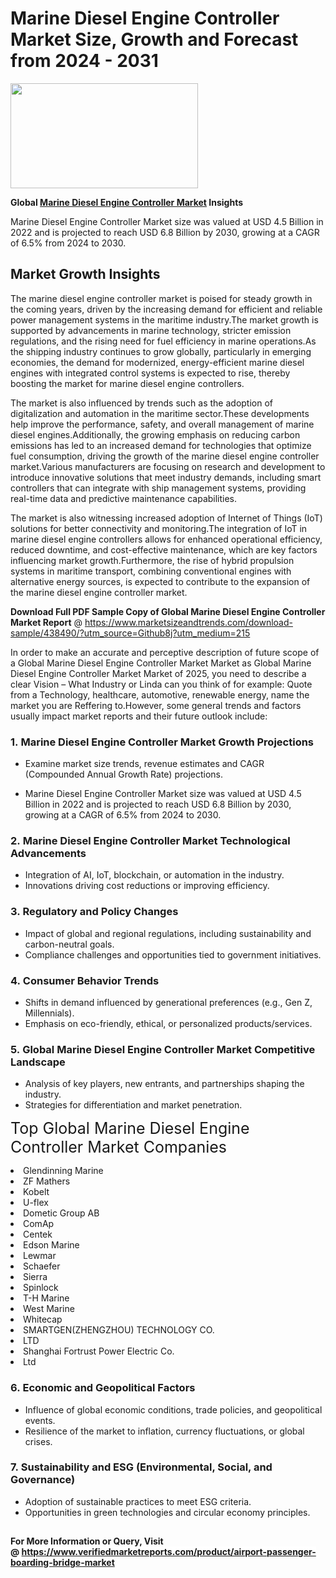 <H1>Marine Diesel Engine Controller Market Size, Growth and Forecast from 2024 - 2031</H1><img class="aligncenter size-medium wp-image-584254" src="https://thirdeyenews.in/wp-content/uploads/2024/09/Global-Market-Research-300x168.jpeg" alt="" width="300" height="168" /><p><strong>Global&nbsp;<a href="https://www.marketsizeandtrends.com/download-sample/438490/?utm_source=Github8j?utm_medium=215">Marine Diesel Engine Controller Market</a> Insights</strong></p><p>Marine Diesel Engine Controller Market size was valued at USD 4.5 Billion in 2022 and is projected to reach USD 6.8 Billion by 2030, growing at a CAGR of 6.5% from 2024 to 2030.</p><p><h2>Market Growth Insights</h2> <p>The marine diesel engine controller market is poised for steady growth in the coming years, driven by the increasing demand for efficient and reliable power management systems in the maritime industry.The market growth is supported by advancements in marine technology, stricter emission regulations, and the rising need for fuel efficiency in marine operations.As the shipping industry continues to grow globally, particularly in emerging economies, the demand for modernized, energy-efficient marine diesel engines with integrated control systems is expected to rise, thereby boosting the market for marine diesel engine controllers.</p> <p>The market is also influenced by trends such as the adoption of digitalization and automation in the maritime sector.These developments help improve the performance, safety, and overall management of marine diesel engines.Additionally, the growing emphasis on reducing carbon emissions has led to an increased demand for technologies that optimize fuel consumption, driving the growth of the marine diesel engine controller market.Various manufacturers are focusing on research and development to introduce innovative solutions that meet industry demands, including smart controllers that can integrate with ship management systems, providing real-time data and predictive maintenance capabilities.</p> <p>The market is also witnessing increased adoption of Internet of Things (IoT) solutions for better connectivity and monitoring.The integration of IoT in marine diesel engine controllers allows for enhanced operational efficiency, reduced downtime, and cost-effective maintenance, which are key factors influencing market growth.Furthermore, the rise of hybrid propulsion systems in maritime transport, combining conventional engines with alternative energy sources, is expected to contribute to the expansion of the marine diesel engine controller market.</p> <p><span class=""><strong>Download Full PDF Sample Copy of Global Marine Diesel Engine Controller Market Report</strong> @ <a href="https://www.marketsizeandtrends.com/download-sample/438490/?utm_source=Github8j?utm_medium=215" target="_blank">https://www.marketsizeandtrends.com/download-sample/438490/?utm_source=Github8j?utm_medium=215</a></span></p><p>In order to make an accurate and perceptive description of future scope of a Global&nbsp;Marine Diesel Engine Controller Market Market as Global&nbsp;Marine Diesel Engine Controller Market Market of 2025, you need to describe a clear Vision &ndash; What Industry or Linda can you think of for example: Quote from a Technology, healthcare, automotive, renewable energy, name the market you are Reffering to.However, some general trends and factors usually impact market reports and their future outlook include:</p><h3>1.&nbsp;<strong>Marine Diesel Engine Controller Market Growth Projections</strong></h3><ul><li>Examine market size trends, revenue estimates and CAGR (Compounded Annual Growth Rate) projections.</li><li><p>Marine Diesel Engine Controller Market size was valued at USD 4.5 Billion in 2022 and is projected to reach USD 6.8 Billion by 2030, growing at a CAGR of 6.5% from 2024 to 2030.</p></li></ul><h3>2.&nbsp;<strong>Marine Diesel Engine Controller Market Technological Advancements</strong></h3><ul><li>Integration of AI, IoT, blockchain, or automation in the industry.</li><li>Innovations driving cost reductions or improving efficiency.</li></ul><h3>3.&nbsp;<strong>Regulatory and Policy Changes</strong></h3><ul><li>Impact of global and regional regulations, including sustainability and carbon-neutral goals.</li><li>Compliance challenges and opportunities tied to government initiatives.</li></ul><h3>4.&nbsp;<strong>Consumer Behavior Trends</strong></h3><ul><li>Shifts in demand influenced by generational preferences (e.g., Gen Z, Millennials).</li><li>Emphasis on eco-friendly, ethical, or personalized products/services.</li></ul><h3>5.&nbsp;<strong>Global Marine Diesel Engine Controller Market Competitive Landscape</strong></h3><ul><li>Analysis of key players, new entrants, and partnerships shaping the industry.</li><li>Strategies for differentiation and market penetration.</li></ul><p data-pm-slice="1 1 []"><span style="color: inherit; font-family: inherit; font-size: 25px;">Top Global Marine Diesel Engine Controller Market Companies</span></p><div class="" data-test-id=""><p><li>Glendinning Marine</li><li> ZF Mathers</li><li> Kobelt</li><li> U-flex</li><li> Dometic Group AB</li><li> ComAp</li><li> Centek</li><li> Edson Marine</li><li> Lewmar</li><li> Schaefer</li><li> Sierra</li><li> Spinlock</li><li> T-H Marine</li><li> West Marine</li><li> Whitecap</li><li> SMARTGEN(ZHENGZHOU) TECHNOLOGY CO.</li><li> LTD</li><li> Shanghai Fortrust Power Electric Co.</li><li> Ltd</li></p></div><h3>6.&nbsp;<strong>Economic and Geopolitical Factors</strong></h3><ul><li>Influence of global economic conditions, trade policies, and geopolitical events.</li><li>Resilience of the market to inflation, currency fluctuations, or global crises.</li></ul><h3>7.&nbsp;<strong>Sustainability and ESG (Environmental, Social, and Governance)</strong></h3><ul><li>Adoption of sustainable practices to meet ESG criteria.</li><li>Opportunities in green technologies and circular economy principles.</li></ul><h2><strong style="font-size: 14px;">For More Information or Query, Visit @&nbsp;</strong><a style="background-color: #ffffff; font-size: 14px;" href="https://www.marketsizeandtrends.com/report/marine-diesel-engine-controller-market/" target="_blank">https://www.verifiedmarketreports.com/product/airport-passenger-boarding-bridge-market</a></h2>